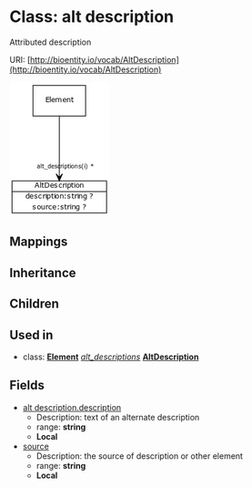# Class: alt description


Attributed description

URI: [http://bioentity.io/vocab/AltDescription](http://bioentity.io/vocab/AltDescription)

![img](images/AltDescription.png)
## Mappings

## Inheritance

## Children

## Used in

 *  class: **[Element](Element.md)** *[alt_descriptions](alt_descriptions.md)* **[AltDescription](AltDescription.md)**
## Fields

 * [alt description.description](alt_description_text.md)
    * Description: text of an alternate description
    * range: **string**
    * __Local__
 * [source](source.md)
    * Description: the source of description or other element
    * range: **string**
    * __Local__
